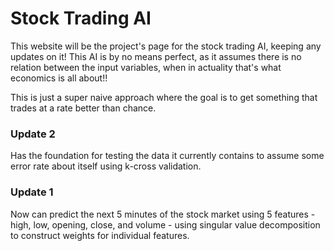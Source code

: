 <h1>Stock Trading AI</h1>

  This website will be the project's page for the stock trading AI, keeping any updates on it! This AI is by no means perfect, as it assumes there is no relation between the input variables, when in actuality that's what economics is all about!!

  This is just a super naive approach where the goal is to get something that trades at a rate better than chance.

<h3>Update 2</h3>
Has the foundation for testing the data it currently contains to assume some error rate about itself using k-cross validation.

<h3>Update 1</h3>
Now can predict the next 5 minutes of the stock market using 5 features - high, low, opening, close, and volume - using singular value decomposition to construct weights for individual features.

